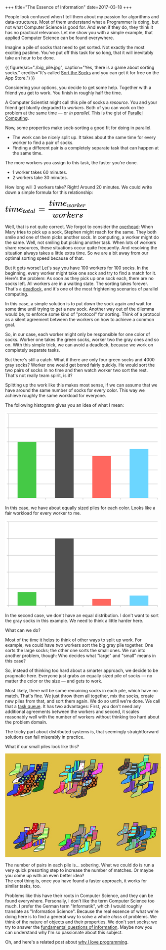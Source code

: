 +++
title="The Essence of Information"
date=2017-03-18
+++

People look confused when I tell them about my passion for algorithms and data-structures.
Most of them understand what a Programmer is doing, but not what Computer Science is good for.
And even if they do, they think it has no practical relevance.
Let me show you with a simple example, that applied Computer Science can be found everywhere.

Imagine a pile of socks that need to get sorted.
Not exactly the most exciting pastime.
You've put off this task for so long, that it will inevitably take an hour to be done.

{{ figure(src="./big_pile.jpg", caption="Yes, there is a game about sorting socks." credits="It's called [Sort the Socks](https://itunes.apple.com/app/sort-the-socks/id438108346) and you can get it for free on the App Store.") }}

Considering your options, you decide to get some help.
Together with a friend you get to work. You finish in roughly half the time.

A Computer Scientist might call this pile of socks a *resource*.
You and your friend get bluntly degraded to *workers*.
Both of you can work on the problem at the same time &mdash; or *in parallel*.
This is the gist of [Parallel Computing](https://en.wikipedia.org/wiki/Parallel_computing).

Now, some properties make sock-sorting a good fit for doing in parallel.

* The work can be nicely split up. It takes about the same time for every worker to find a pair of socks.
* Finding a different pair is a completely separate task that can happen at the same time.

The more workers you assign to this task, the faster you're done.

* 1 worker takes 60 minutes.
* 2 workers take 30 minutes.

How long will 3 workers take? Right! Around 20 minutes. We could write down
a simple formula for this relationship:  

![Sorting Time = Time for one worker / workers](./equation.svg) 

Well, that is not quite correct. We forgot to consider the [overhead](https://en.wikipedia.org/wiki/Overhead_(computing)): When Mary
tries to pick up a sock, Stephen might reach for the same.
They both smile and one of them picks another sock.
In computing, a worker might do the same. Well, not smiling but picking another
task. When lots of workers share resources, these situations occur quite
frequently. And resolving the situation always takes a little extra time. So we are a
bit away from our optimal sorting speed because of that.

But it gets worse! Let's say you have 100 workers for 100 socks.
In the beginning, every worker might take one sock and try to find a match for
it. Here's the problem: As soon as they pick up one sock each, there are no
socks left. All workers are in a waiting state. The sorting takes forever.
That's a [deadlock](https://en.wikipedia.org/wiki/Deadlock), and it's one of the most frightening scenarios of parallel computing.

In this case, a simple solution is to put down the sock again and wait for some time until trying to get a new sock.
Another way out of the dilemma would be, to enforce some kind of "protocol" for sorting. 
Think of a protocol as a silent agreement between the workers on how to achieve a common goal.

So, in our case, each worker might only be responsible for one color of socks.
Worker one takes the green socks, worker two the gray ones and so on.
With this simple trick, we can avoid a deadlock, because we work on completely
separate tasks.

But there's still a catch. What if there are only four green socks and 4000 gray socks?
Worker one would get bored fairly quickly. He would sort the two pairs of socks in
no time and then watch worker two sort the rest.
That's not really team spirit, is it?

Splitting up the work like this makes most sense, if we can assume that we
have around the same number of socks for every color.
This way we achieve roughly the same workload for
everyone.

The following histogram gives you an idea of what I mean:

![Even piles of socks](./socks_even.svg)

In this case, we have about equally sized piles for each color. Looks
like a fair workload for every worker to me.

![Uneven piles of socks](./socks_uneven.svg)

In the second case, we don't have an equal distribution. I don't want to sort the
gray socks in this example. We need to think a little harder here.

What can we do?

Most of the time it helps to think of other ways to split up work.
For example, we could have *two* workers sort the big gray pile together. One
sorts the large socks; the other one sorts the small ones. We run into another problem, though: Who decides what "large" and "small" means in this case?

So, instead of thinking too hard about a smarter approach, we decide to be
pragmatic here. Everyone just grabs an equally sized pile of socks &mdash; no
matter the color or the size &mdash; and gets
to work.

Most likely, there will be some remaining socks in each pile, which have no match.
That's fine. We just throw them all together, mix the socks, create new piles from
that, and sort them again. We do so until we're done.
We call that a [task queue](https://en.wikipedia.org/wiki/Scheduling_(computing)#task_queue). It has two advantages: First, you don't need any additional agreements between the workers and second, it scales reasonably
well with the number of workers without thinking too hard about the problem
domain.

The tricky part about distributed systems is, that seemingly straightforward solutions can fail
miserably in practice.

What if our small piles look like this?

![A random pile of socks](./random_pile.jpg) 

The number of pairs in each pile is... sobering.
What we could do is run a very quick presorting step to increase the number of matches. Or maybe you come up with an even better idea?  
The cool thing is, once you have found a faster approach, it works for similar tasks, too.

Problems like this have their roots in Computer Science, and they can be found everywhere.
Personally, I don't like the term Computer Science too much. I prefer
the German term "Informatik", which I would roughly translate as "Information Science".
Because the real essence of what we're doing here is to find a general way to solve a
whole *class* of problems. We think of the nature of objects and their properties.
We don't sort socks; we try to answer the [fundamental questions of information](https://www.youtube.com/watch?v=2Op3QLzMgSY). Maybe now you can understand why I'm so passionate about this subject.

Oh, and here's a related post about [why I love programming](@/2017/why-i-love-programming/index.md).

